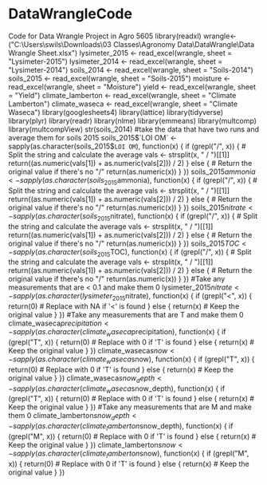 # DataWrangleCode
Code for Data Wrangle Project in Agro 5605
library(readxl)
wrangle<-("C:\\Users\\swils\\Downloads\\03 Classes\\Agronomy Data\\DataWrangle\\Data Wrangle Sheet.xlsx")
lysimeter_2015 <- read_excel(wrangle, sheet = "Lysimeter-2015")
lysimeter_2014 <- read_excel(wrangle, sheet = "Lysimeter-2014")
soils_2014 <- read_excel(wrangle, sheet = "Soils-2014")
soils_2015 <- read_excel(wrangle, sheet = "Soils-2015")
moisture <- read_excel(wrangle, sheet = "Moisture")
yield <- read_excel(wrangle, sheet = "Yield")
climate_lamberton <- read_excel(wrangle, sheet = "Climate Lamberton")
climate_waseca <- read_excel(wrangle, sheet = "Climate Waseca")
library(googlesheets4)
library(lattice)
library(tidyverse)
library(plyr)
library(readr)
library(nlme)
library(emmeans)
library(multcomp)
library(multcompView)
str(soils_2014)
#take the data that have two runs and average them for soils 2015
soils_2015$`LOI OM` <- sapply(as.character(soils_2015$`LOI OM`), function(x) {
  if (grepl("/", x)) {
    # Split the string and calculate the average
    vals <- strsplit(x, " / ")[[1]]
    return((as.numeric(vals[1]) + as.numeric(vals[2])) / 2)
  } else {
    # Return the original value if there's no "/"
    return(as.numeric(x))
  }
})
soils_2015$ammonia <- sapply(as.character(soils_2015$ammonia), function(x) {
  if (grepl("/", x)) {
    # Split the string and calculate the average
    vals <- strsplit(x, " / ")[[1]]
    return((as.numeric(vals[1]) + as.numeric(vals[2])) / 2)
  } else {
    # Return the original value if there's no "/"
    return(as.numeric(x))
  }
})
soils_2015$nitrate <- sapply(as.character(soils_2015$nitrate), function(x) {
  if (grepl("/", x)) {
    # Split the string and calculate the average
    vals <- strsplit(x, " / ")[[1]]
    return((as.numeric(vals[1]) + as.numeric(vals[2])) / 2)
  } else {
    # Return the original value if there's no "/"
    return(as.numeric(x))
  }
})
soils_2015$TOC <- sapply(as.character(soils_2015$TOC), function(x) {
  if (grepl("/", x)) {
    # Split the string and calculate the average
    vals <- strsplit(x, " / ")[[1]]
    return((as.numeric(vals[1]) + as.numeric(vals[2])) / 2)
  } else {
    # Return the original value if there's no "/"
    return(as.numeric(x))
  }
})
#Take any measurements that are < 0.1 and make them 0
lysimeter_2015$nitrate <- sapply(as.character(lysimeter_2015$nitrate), function(x) {
  if (grepl("<", x)) {
    return(0)  # Replace with NA if '<' is found
  } else {
    return(x)  # Keep the original value
  }
})
#Take any measurements that are T and make them 0
climate_waseca$precipitation <- sapply(as.character(climate_waseca$precipitation), function(x) {
  if (grepl("T", x)) {
    return(0)  # Replace with 0 if 'T' is found
  } else {
    return(x)  # Keep the original value
  }
})
climate_waseca$snow <- sapply(as.character(climate_waseca$snow), function(x) {
  if (grepl("T", x)) {
    return(0)  # Replace with 0 if 'T' is found
  } else {
    return(x)  # Keep the original value
  }
})
climate_waseca$snow_depth <- sapply(as.character(climate_waseca$snow_depth), function(x) {
  if (grepl("T", x)) {
    return(0)  # Replace with 0 if 'T' is found
  } else {
    return(x)  # Keep the original value
  }
})
#Take any measurements that are M and make them 0
climate_lamberton$snow_depth <- sapply(as.character(climate_lamberton$snow_depth), function(x) {
  if (grepl("M", x)) {
    return(0)  # Replace with 0 if 'T' is found
  } else {
    return(x)  # Keep the original value
  }
})
climate_lamberton$snow <- sapply(as.character(climate_lamberton$snow), function(x) {
  if (grepl("M", x)) {
    return(0)  # Replace with 0 if 'T' is found
  } else {
    return(x)  # Keep the original value
  }
})
